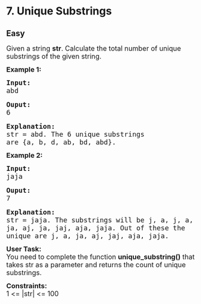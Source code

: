 # 7. Unique Substrings
## Easy 
<div class="problem-statement">
                <p></p><p><span style="font-size:18px">Given a string <strong>str</strong>. Calculate the total number of unique substrings of the given string.</span></p>

<p><strong><span style="font-size:18px">Example 1:</span></strong></p>

<pre><strong><span style="font-size:18px">Input:</span></strong>
<span style="font-size:18px">abd</span>

<strong><span style="font-size:18px">Ouput:</span></strong>
<span style="font-size:18px">6</span>

<span style="font-size:18px"><strong>Explanation:</strong>
str = abd. The 6 unique substrings 
are {a, b, d, ab, bd, abd}.</span></pre>

<p><strong><span style="font-size:18px">Example 2:</span></strong></p>

<pre><strong><span style="font-size:18px">Input:</span></strong><span style="font-size:18px">
jaja</span>

<strong><span style="font-size:18px">Ouput:</span></strong>
<span style="font-size:18px">7</span>

<span style="font-size:18px"><strong>Explanation:</strong>
str = jaja. The substrings will be j, a, j, a, 
ja, aj, ja, jaj, aja, jaja. Out of these the 
unique are j, a, ja, aj, jaj, aja, jaja.</span></pre>

<p><span style="font-size:18px"><strong>User Task:</strong><br>
You need to complete the function <strong>unique_substring()</strong> that takes str as a parameter and returns the count of unique substrings.</span></p>

<p><span style="font-size:18px"><strong>Constraints:</strong><br>
1 &lt;= |str| &lt;= 100</span></p>
 <p></p>
            </div>